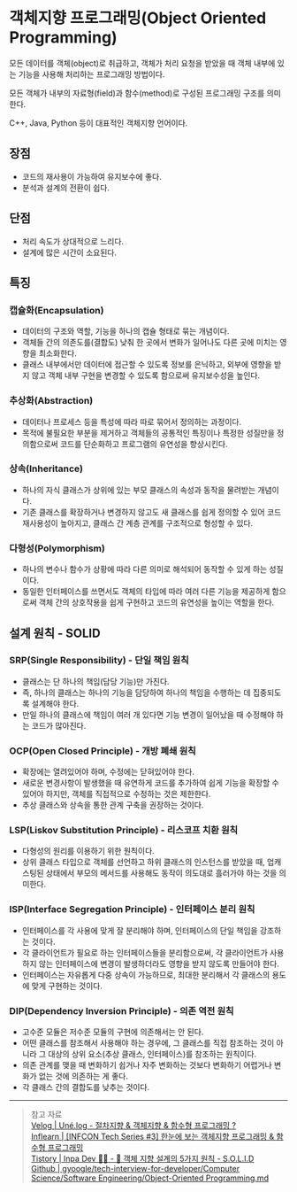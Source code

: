 # 객체지향 프로그래밍(Object Oriented Programming)

모든 데이터를 객체(object)로 취급하고, 객체가 처리 요청을 받았을 때 객체 내부에 있는 기능을 사용해 처리하는 프로그래밍 방법이다.

모든 객체가 내부의 자료형(field)과 함수(method)로 구성된 프로그래밍 구조를 의미한다.

C++, Java, Python 등이 대표적인 객체지향 언어이다.

## 장점

- 코드의 재사용이 가능하여 유지보수에 좋다.
- 분석과 설계의 전환이 쉽다.

## 단점

- 처리 속도가 상대적으로 느리다.
- 설계에 많은 시간이 소요된다.

## 특징

### 캡슐화(Encapsulation)

- 데이터의 구조와 역할, 기능을 하나의 캡슐 형태로 묶는 개념이다.
- 객체들 간의 의존도를(결합도) 낮춰 한 곳에서 변화가 일어나도 다른 곳에 미치는 영향을 최소화한다.
- 클래스 내부에서만 데이터에 접근할 수 있도록 정보를 은닉하고, 외부에 영향을 받지 않고 객체 내부 구현을 변경할 수 있도록 함으로써 유지보수성을 높인다.

### 추상화(Abstraction)

- 데이터나 프로세스 등을 특성에 따라 따로 묶어서 정의하는 과정이다.
- 목적에 불필요한 부분을 제거하고 객체들의 공통적인 특징이나 특정한 성질만을 정의함으로써 코드를 단순화하고 프로그램의 유연성을 향상시킨다.

### 상속(Inheritance)

- 하나의 자식 클래스가 상위에 있는 부모 클래스의 속성과 동작을 물려받는 개념이다.
- 기존 클래스를 확장하거나 변경하지 않고도 새 클래스를 쉽게 정의할 수 있어 코드 재사용성이 높아지고, 클래스 간 계층 관계를 구조적으로 형성할 수 있다.

### 다형성(Polymorphism)

- 하나의 변수나 함수가 상황에 따라 다른 의미로 해석되어 동작할 수 있게 하는 성질이다.
- 동일한 인터페이스를 쓰면서도 객체의 타입에 따라 여러 다른 기능을 제공하게 함으로써 객체 간의 상호작용을 쉽게 구현하고 코드의 유연성을 높이는 역할을 한다.

## 설계 원칙 - SOLID

### SRP(Single Responsibility) - 단일 책임 원칙

- 클래스는 단 하나의 책임(담당 기능)만 가진다.
- 즉, 하나의 클래스는 하나의 기능을 담당하여 하나의 책임을 수행하는 데 집중되도록 설계해야 한다.
- 만일 하나의 클래스에 책임이 여러 개 있다면 기능 변경이 일어났을 때 수정해야 하는 코드가 많아진다.

### OCP(Open Closed Principle) - 개방 폐쇄 원칙

- 확장에는 열려있어야 하며, 수정에는 닫혀있어야 한다.
- 새로운 변경사항이 발생했을 때 유연하게 코드를 추가하여 쉽게 기능을 확장할 수 있어야 하지만, 객체를 직접적으로 수정하는 것은 제한한다.
- 추상 클래스와 상속을 통한 관계 구축을 권장하는 것이다.

### LSP(Liskov Substitution Principle) - 리스코프 치환 원칙

- 다형성의 원리를 이용하기 위한 원칙이다.
- 상위 클래스 타입으로 객체를 선언하고 하위 클래스의 인스턴스를 받았을 때, 업캐스팅된 상태에서 부모의 메서드를 사용해도 동작이 의도대로 흘러가야 하는 것을 의미한다.

### ISP(Interface Segregation Principle) - 인터페이스 분리 원칙

- 인터페이스를 각 사용에 맞게 잘 분리해야 하며, 인터페이스의 단일 책임을 강조하는 것이다.
- 각 클라이언트가 필요로 하는 인터페이스들을 분리함으로써, 각 클라이언트가 사용하지 않는 인터페이스에 변경이 발생하더라도 영향을 받지 않도록 만들어야 한다.
- 인터페이스는 자유롭게 다중 상속이 가능하므로, 최대한 분리해서 각 클래스의 용도에 맞게 구현하는 것이다.

### DIP(Dependency Inversion Principle) - 의존 역전 원칙

- 고수준 모듈은 저수준 모듈의 구현에 의존해서는 안 된다.
- 어떤 클래스를 참조해서 사용해야 하는 경우에, 그 클래스를 직접 참조하는 것이 아니라 그 대상의 상위 요소(추상 클래스, 인터페이스)를 참조하는 원칙이다.
- 의존 관계를 맺을 때 변화하기 쉽거나 자주 변화하는 것보다 변화하기 어렵거나 변화가 없는 것에 의존하는 게 좋다.
- 각 클래스 간의 결합도를 낮추는 것이다.

---

> 참고 자료
</br>[Velog | Uné.log - 절차지향 & 객체지향 & 함수형 프로그래밍 ?](https://velog.io/@majaeh43/%EC%A0%88%EC%B0%A8%EC%A7%80%ED%96%A5-%EA%B0%9D%EC%B2%B4%EC%A7%80%ED%96%A5-%ED%95%A8%EC%88%98%ED%98%95-%ED%94%84%EB%A1%9C%EA%B7%B8%EB%9E%98%EB%B0%8D#-%ED%95%A8%EC%88%98%ED%98%95-%ED%94%84%EB%A1%9C%EA%B7%B8%EB%9E%98%EB%B0%8D)
</br>[Inflearn | [INFCON Tech Series #3] 한눈에 보는 객체지향 프로그래밍 & 함수형 프로그래밍](https://www.inflearn.com/pages/infcon-2023-tech-oopfp)
</br>[Tistory | Inpa Dev 👨‍💻 - 💠 객체 지향 설계의 5가지 원칙 - S.O.L.I.D](https://inpa.tistory.com/entry/OOP-%F0%9F%92%A0-%EA%B0%9D%EC%B2%B4-%EC%A7%80%ED%96%A5-%EC%84%A4%EA%B3%84%EC%9D%98-5%EA%B0%80%EC%A7%80-%EC%9B%90%EC%B9%99-SOLID)
</br>[Github | gyoogle/tech-interview-for-developer/Computer Science/Software Engineering/Object-Oriented Programming.md](https://github.com/gyoogle/tech-interview-for-developer/blob/master/Computer%20Science/Software%20Engineering/Object-Oriented%20Programming.md)

